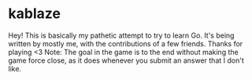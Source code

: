 # kablaze

Hey! This is basically my pathetic attempt to try to learn Go. It's being written by mostly me, with the contributions of a few friends. Thanks for playing <3
Note: The goal in the game is to the end without making the game force close, as it does whenever you submit an answer that I don't like.